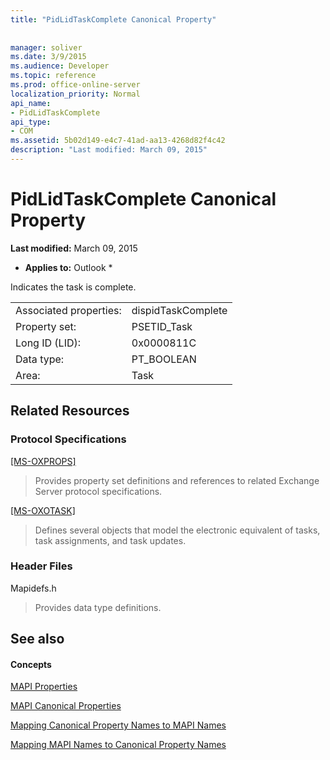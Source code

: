 ```yaml
---
title: "PidLidTaskComplete Canonical Property"
 
 
manager: soliver
ms.date: 3/9/2015
ms.audience: Developer
ms.topic: reference
ms.prod: office-online-server
localization_priority: Normal
api_name:
- PidLidTaskComplete
api_type:
- COM
ms.assetid: 5b02d149-e4c7-41ad-aa13-4268d82f4c42
description: "Last modified: March 09, 2015"
---
```


# PidLidTaskComplete Canonical Property

 **Last modified:** March 09, 2015 
  
 * **Applies to:** Outlook * 
  
Indicates the task is complete.
  
|||
|:-----|:-----|
|Associated properties:  <br/> |dispidTaskComplete  <br/> |
|Property set:  <br/> |PSETID_Task  <br/> |
|Long ID (LID):  <br/> |0x0000811C  <br/> |
|Data type:  <br/> |PT_BOOLEAN  <br/> |
|Area:  <br/> |Task  <br/> |
   
## Related Resources

### Protocol Specifications

[[MS-OXPROPS]](http://msdn.microsoft.com/library/f6ab1613-aefe-447d-a49c-18217230b148%28Office.15%29.aspx)
  
> Provides property set definitions and references to related Exchange Server protocol specifications.
    
[[MS-OXOTASK]](http://msdn.microsoft.com/library/55600ec0-6195-4730-8436-59c7931ef27e%28Office.15%29.aspx)
  
> Defines several objects that model the electronic equivalent of tasks, task assignments, and task updates. 
    
### Header Files

Mapidefs.h
  
> Provides data type definitions.
    
## See also

#### Concepts

[MAPI Properties](mapi-properties.md)
  
[MAPI Canonical Properties](mapi-canonical-properties.md)
  
[Mapping Canonical Property Names to MAPI Names](mapping-canonical-property-names-to-mapi-names.md)
  
[Mapping MAPI Names to Canonical Property Names](mapping-mapi-names-to-canonical-property-names.md)

